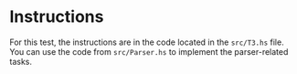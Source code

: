 # Instructions

For this test, the instructions are in the code located in the `src/T3.hs` file.
You can use the code from `src/Parser.hs` to implement the parser-related tasks.
